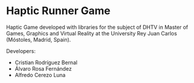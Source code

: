 # Haptic Runner Game #
Haptic Game  developed with libraries for the subject of DHTV in Master of Games, Graphics and Virtual Reality at the University Rey Juan Carlos (Móstoles, Madrid, Spain).

Developers:
- Cristian Rodríguez Bernal
- Álvaro Rosa Fernández
- Alfredo Cerezo Luna
